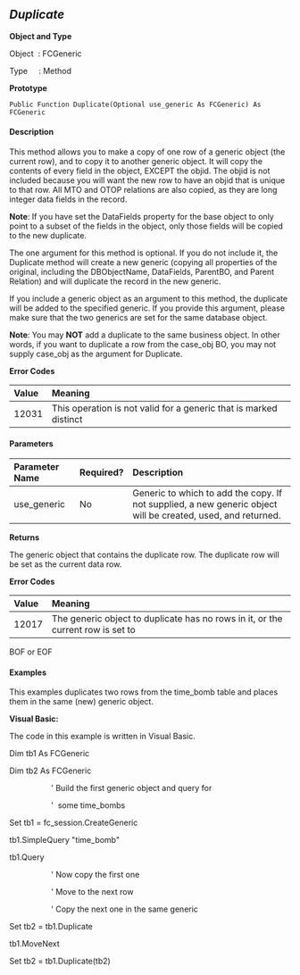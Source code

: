 _Duplicate_
--------

**Object and Type**

Object  : FCGeneric

Type     : Method

**Prototype**

```
Public Function Duplicate(Optional use_generic As FCGeneric) As FCGeneric
```

#### Description

This method allows you to make a copy of one row of a generic object (the current row), and to copy it to another generic object. It will copy the contents of every field in the object, EXCEPT the objid. The objid is not included because you will want the new row to have an objid that is unique to that row. All MTO and OTOP relations are also copied, as they are long integer data fields in the record.

**Note**: If you have set the DataFields property for the base object to only point to a subset of the fields in the object, only those fields will be copied to the new duplicate.

The one argument for this method is optional. If you do not include it, the Duplicate method will create a new generic (copying all properties of the original, including the DBObjectName, DataFields, ParentBO, and Parent Relation) and will duplicate the record in the new generic.

If you include a generic object as an argument to this method, the duplicate will be added to the specified generic. If you provide this argument, please make sure that the two generics are set for the same database object.

**Note**: You may **NOT** add a duplicate to the same business object. In other words, if you want to duplicate a row from the case_obj BO, you may not supply case_obj as the argument for Duplicate.

**Error Codes**

| Value | Meaning |
|:--- |:--- |
| 12031 | This operation is not valid for a generic that is marked distinct |
#### Parameters

| Parameter Name | Required? | Description |
|:--- |:--- |:--- |
| use_generic | No | Generic to which to add the copy. If not supplied, a new generic object will be created, used, and returned. |

**Returns**

The generic object that contains the duplicate row. The duplicate row will be set as the current data row.

**Error Codes**

| Value | Meaning |
|:--- |:--- |
| 12017 | The generic object to duplicate has no rows in it, or the current row is set to |
BOF or EOF

#### Examples

This examples duplicates two rows from the time_bomb table and places them in the same (new) generic object.

**Visual Basic:**

The code in this example is written in Visual Basic.

Dim tb1 As FCGeneric

Dim tb2 As FCGeneric

                   ' Build the first generic object and query for

                   '  some time_bombs

Set tb1 = fc_session.CreateGeneric

tb1.SimpleQuery "time_bomb"

tb1.Query

                   ' Now copy the first one

                   ' Move to the next row

                   ' Copy the next one in the same generic

Set tb2 = tb1.Duplicate

tb1.MoveNext

Set tb2 = tb1.Duplicate(tb2)
